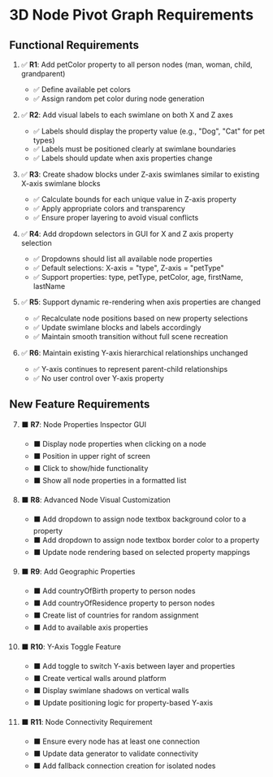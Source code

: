 # 3D Node Pivot Graph Requirements

## Functional Requirements

1. ✅ **R1**: Add petColor property to all person nodes (man, woman, child, grandparent)
   - ✅ Define available pet colors
   - ✅ Assign random pet color during node generation

2. ✅ **R2**: Add visual labels to each swimlane on both X and Z axes
   - ✅ Labels should display the property value (e.g., "Dog", "Cat" for pet types)
   - ✅ Labels must be positioned clearly at swimlane boundaries
   - ✅ Labels should update when axis properties change

3. ✅ **R3**: Create shadow blocks under Z-axis swimlanes similar to existing X-axis swimlane blocks
   - ✅ Calculate bounds for each unique value in Z-axis property
   - ✅ Apply appropriate colors and transparency
   - ✅ Ensure proper layering to avoid visual conflicts

4. ✅ **R4**: Add dropdown selectors in GUI for X and Z axis property selection
   - ✅ Dropdowns should list all available node properties
   - ✅ Default selections: X-axis = "type", Z-axis = "petType"
   - ✅ Support properties: type, petType, petColor, age, firstName, lastName

5. ✅ **R5**: Support dynamic re-rendering when axis properties are changed
   - ✅ Recalculate node positions based on new property selections
   - ✅ Update swimlane blocks and labels accordingly
   - ✅ Maintain smooth transition without full scene recreation

6. ✅ **R6**: Maintain existing Y-axis hierarchical relationships unchanged
   - ✅ Y-axis continues to represent parent-child relationships
   - ✅ No user control over Y-axis property

## New Feature Requirements

7. ⬛ **R7**: Node Properties Inspector GUI
   - ⬛ Display node properties when clicking on a node
   - ⬛ Position in upper right of screen
   - ⬛ Click to show/hide functionality
   - ⬛ Show all node properties in a formatted list

8. ⬛ **R8**: Advanced Node Visual Customization
   - ⬛ Add dropdown to assign node textbox background color to a property
   - ⬛ Add dropdown to assign node textbox border color to a property
   - ⬛ Update node rendering based on selected property mappings

9. ⬛ **R9**: Add Geographic Properties
   - ⬛ Add countryOfBirth property to person nodes
   - ⬛ Add countryOfResidence property to person nodes
   - ⬛ Create list of countries for random assignment
   - ⬛ Add to available axis properties

10. ⬛ **R10**: Y-Axis Toggle Feature
    - ⬛ Add toggle to switch Y-axis between layer and properties
    - ⬛ Create vertical walls around platform
    - ⬛ Display swimlane shadows on vertical walls
    - ⬛ Update positioning logic for property-based Y-axis

11. ⬛ **R11**: Node Connectivity Requirement
    - ⬛ Ensure every node has at least one connection
    - ⬛ Update data generator to validate connectivity
    - ⬛ Add fallback connection creation for isolated nodes
